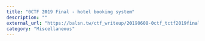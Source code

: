 ```yaml
---
title: "0CTF 2019 Final - hotel booking system"
description: ""
external_url: "https://balsn.tw/ctf_writeup/20190608-0ctf_tctf2019finals/#tctf-hotel-booking-system"
category: "Miscellaneous"
---
```


